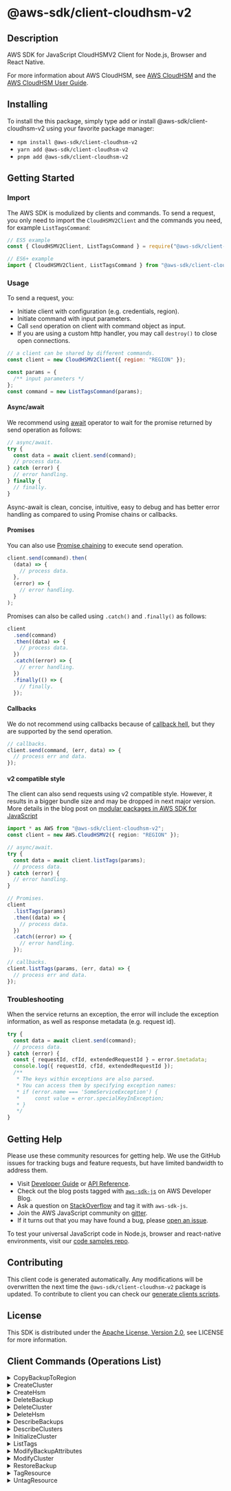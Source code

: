 <!-- generated file, do not edit directly -->

# @aws-sdk/client-cloudhsm-v2

## Description

AWS SDK for JavaScript CloudHSMV2 Client for Node.js, Browser and React Native.

<p>For more information about AWS CloudHSM, see <a href="http://aws.amazon.com/cloudhsm/">AWS CloudHSM</a> and the <a href="https://docs.aws.amazon.com/cloudhsm/latest/userguide/">AWS
CloudHSM User Guide</a>.</p>

## Installing

To install the this package, simply type add or install @aws-sdk/client-cloudhsm-v2
using your favorite package manager:

- `npm install @aws-sdk/client-cloudhsm-v2`
- `yarn add @aws-sdk/client-cloudhsm-v2`
- `pnpm add @aws-sdk/client-cloudhsm-v2`

## Getting Started

### Import

The AWS SDK is modulized by clients and commands.
To send a request, you only need to import the `CloudHSMV2Client` and
the commands you need, for example `ListTagsCommand`:

```js
// ES5 example
const { CloudHSMV2Client, ListTagsCommand } = require("@aws-sdk/client-cloudhsm-v2");
```

```ts
// ES6+ example
import { CloudHSMV2Client, ListTagsCommand } from "@aws-sdk/client-cloudhsm-v2";
```

### Usage

To send a request, you:

- Initiate client with configuration (e.g. credentials, region).
- Initiate command with input parameters.
- Call `send` operation on client with command object as input.
- If you are using a custom http handler, you may call `destroy()` to close open connections.

```js
// a client can be shared by different commands.
const client = new CloudHSMV2Client({ region: "REGION" });

const params = {
  /** input parameters */
};
const command = new ListTagsCommand(params);
```

#### Async/await

We recommend using [await](https://developer.mozilla.org/en-US/docs/Web/JavaScript/Reference/Operators/await)
operator to wait for the promise returned by send operation as follows:

```js
// async/await.
try {
  const data = await client.send(command);
  // process data.
} catch (error) {
  // error handling.
} finally {
  // finally.
}
```

Async-await is clean, concise, intuitive, easy to debug and has better error handling
as compared to using Promise chains or callbacks.

#### Promises

You can also use [Promise chaining](https://developer.mozilla.org/en-US/docs/Web/JavaScript/Guide/Using_promises#chaining)
to execute send operation.

```js
client.send(command).then(
  (data) => {
    // process data.
  },
  (error) => {
    // error handling.
  }
);
```

Promises can also be called using `.catch()` and `.finally()` as follows:

```js
client
  .send(command)
  .then((data) => {
    // process data.
  })
  .catch((error) => {
    // error handling.
  })
  .finally(() => {
    // finally.
  });
```

#### Callbacks

We do not recommend using callbacks because of [callback hell](http://callbackhell.com/),
but they are supported by the send operation.

```js
// callbacks.
client.send(command, (err, data) => {
  // process err and data.
});
```

#### v2 compatible style

The client can also send requests using v2 compatible style.
However, it results in a bigger bundle size and may be dropped in next major version. More details in the blog post
on [modular packages in AWS SDK for JavaScript](https://aws.amazon.com/blogs/developer/modular-packages-in-aws-sdk-for-javascript/)

```ts
import * as AWS from "@aws-sdk/client-cloudhsm-v2";
const client = new AWS.CloudHSMV2({ region: "REGION" });

// async/await.
try {
  const data = await client.listTags(params);
  // process data.
} catch (error) {
  // error handling.
}

// Promises.
client
  .listTags(params)
  .then((data) => {
    // process data.
  })
  .catch((error) => {
    // error handling.
  });

// callbacks.
client.listTags(params, (err, data) => {
  // process err and data.
});
```

### Troubleshooting

When the service returns an exception, the error will include the exception information,
as well as response metadata (e.g. request id).

```js
try {
  const data = await client.send(command);
  // process data.
} catch (error) {
  const { requestId, cfId, extendedRequestId } = error.$metadata;
  console.log({ requestId, cfId, extendedRequestId });
  /**
   * The keys within exceptions are also parsed.
   * You can access them by specifying exception names:
   * if (error.name === 'SomeServiceException') {
   *     const value = error.specialKeyInException;
   * }
   */
}
```

## Getting Help

Please use these community resources for getting help.
We use the GitHub issues for tracking bugs and feature requests, but have limited bandwidth to address them.

- Visit [Developer Guide](https://docs.aws.amazon.com/sdk-for-javascript/v3/developer-guide/welcome.html)
  or [API Reference](https://docs.aws.amazon.com/AWSJavaScriptSDK/v3/latest/index.html).
- Check out the blog posts tagged with [`aws-sdk-js`](https://aws.amazon.com/blogs/developer/tag/aws-sdk-js/)
  on AWS Developer Blog.
- Ask a question on [StackOverflow](https://stackoverflow.com/questions/tagged/aws-sdk-js) and tag it with `aws-sdk-js`.
- Join the AWS JavaScript community on [gitter](https://gitter.im/aws/aws-sdk-js-v3).
- If it turns out that you may have found a bug, please [open an issue](https://github.com/aws/aws-sdk-js-v3/issues/new/choose).

To test your universal JavaScript code in Node.js, browser and react-native environments,
visit our [code samples repo](https://github.com/aws-samples/aws-sdk-js-tests).

## Contributing

This client code is generated automatically. Any modifications will be overwritten the next time the `@aws-sdk/client-cloudhsm-v2` package is updated.
To contribute to client you can check our [generate clients scripts](https://github.com/aws/aws-sdk-js-v3/tree/main/scripts/generate-clients).

## License

This SDK is distributed under the
[Apache License, Version 2.0](http://www.apache.org/licenses/LICENSE-2.0),
see LICENSE for more information.

## Client Commands (Operations List)

<details>
<summary>
CopyBackupToRegion
</summary>

[Command API Reference](https://docs.aws.amazon.com/AWSJavaScriptSDK/v3/latest/client/cloudhsm-v2/command/CopyBackupToRegionCommand/) / [Input](https://docs.aws.amazon.com/AWSJavaScriptSDK/v3/latest/Package/-aws-sdk-client-cloudhsm-v2/Interface/CopyBackupToRegionCommandInput/) / [Output](https://docs.aws.amazon.com/AWSJavaScriptSDK/v3/latest/Package/-aws-sdk-client-cloudhsm-v2/Interface/CopyBackupToRegionCommandOutput/)

</details>
<details>
<summary>
CreateCluster
</summary>

[Command API Reference](https://docs.aws.amazon.com/AWSJavaScriptSDK/v3/latest/client/cloudhsm-v2/command/CreateClusterCommand/) / [Input](https://docs.aws.amazon.com/AWSJavaScriptSDK/v3/latest/Package/-aws-sdk-client-cloudhsm-v2/Interface/CreateClusterCommandInput/) / [Output](https://docs.aws.amazon.com/AWSJavaScriptSDK/v3/latest/Package/-aws-sdk-client-cloudhsm-v2/Interface/CreateClusterCommandOutput/)

</details>
<details>
<summary>
CreateHsm
</summary>

[Command API Reference](https://docs.aws.amazon.com/AWSJavaScriptSDK/v3/latest/client/cloudhsm-v2/command/CreateHsmCommand/) / [Input](https://docs.aws.amazon.com/AWSJavaScriptSDK/v3/latest/Package/-aws-sdk-client-cloudhsm-v2/Interface/CreateHsmCommandInput/) / [Output](https://docs.aws.amazon.com/AWSJavaScriptSDK/v3/latest/Package/-aws-sdk-client-cloudhsm-v2/Interface/CreateHsmCommandOutput/)

</details>
<details>
<summary>
DeleteBackup
</summary>

[Command API Reference](https://docs.aws.amazon.com/AWSJavaScriptSDK/v3/latest/client/cloudhsm-v2/command/DeleteBackupCommand/) / [Input](https://docs.aws.amazon.com/AWSJavaScriptSDK/v3/latest/Package/-aws-sdk-client-cloudhsm-v2/Interface/DeleteBackupCommandInput/) / [Output](https://docs.aws.amazon.com/AWSJavaScriptSDK/v3/latest/Package/-aws-sdk-client-cloudhsm-v2/Interface/DeleteBackupCommandOutput/)

</details>
<details>
<summary>
DeleteCluster
</summary>

[Command API Reference](https://docs.aws.amazon.com/AWSJavaScriptSDK/v3/latest/client/cloudhsm-v2/command/DeleteClusterCommand/) / [Input](https://docs.aws.amazon.com/AWSJavaScriptSDK/v3/latest/Package/-aws-sdk-client-cloudhsm-v2/Interface/DeleteClusterCommandInput/) / [Output](https://docs.aws.amazon.com/AWSJavaScriptSDK/v3/latest/Package/-aws-sdk-client-cloudhsm-v2/Interface/DeleteClusterCommandOutput/)

</details>
<details>
<summary>
DeleteHsm
</summary>

[Command API Reference](https://docs.aws.amazon.com/AWSJavaScriptSDK/v3/latest/client/cloudhsm-v2/command/DeleteHsmCommand/) / [Input](https://docs.aws.amazon.com/AWSJavaScriptSDK/v3/latest/Package/-aws-sdk-client-cloudhsm-v2/Interface/DeleteHsmCommandInput/) / [Output](https://docs.aws.amazon.com/AWSJavaScriptSDK/v3/latest/Package/-aws-sdk-client-cloudhsm-v2/Interface/DeleteHsmCommandOutput/)

</details>
<details>
<summary>
DescribeBackups
</summary>

[Command API Reference](https://docs.aws.amazon.com/AWSJavaScriptSDK/v3/latest/client/cloudhsm-v2/command/DescribeBackupsCommand/) / [Input](https://docs.aws.amazon.com/AWSJavaScriptSDK/v3/latest/Package/-aws-sdk-client-cloudhsm-v2/Interface/DescribeBackupsCommandInput/) / [Output](https://docs.aws.amazon.com/AWSJavaScriptSDK/v3/latest/Package/-aws-sdk-client-cloudhsm-v2/Interface/DescribeBackupsCommandOutput/)

</details>
<details>
<summary>
DescribeClusters
</summary>

[Command API Reference](https://docs.aws.amazon.com/AWSJavaScriptSDK/v3/latest/client/cloudhsm-v2/command/DescribeClustersCommand/) / [Input](https://docs.aws.amazon.com/AWSJavaScriptSDK/v3/latest/Package/-aws-sdk-client-cloudhsm-v2/Interface/DescribeClustersCommandInput/) / [Output](https://docs.aws.amazon.com/AWSJavaScriptSDK/v3/latest/Package/-aws-sdk-client-cloudhsm-v2/Interface/DescribeClustersCommandOutput/)

</details>
<details>
<summary>
InitializeCluster
</summary>

[Command API Reference](https://docs.aws.amazon.com/AWSJavaScriptSDK/v3/latest/client/cloudhsm-v2/command/InitializeClusterCommand/) / [Input](https://docs.aws.amazon.com/AWSJavaScriptSDK/v3/latest/Package/-aws-sdk-client-cloudhsm-v2/Interface/InitializeClusterCommandInput/) / [Output](https://docs.aws.amazon.com/AWSJavaScriptSDK/v3/latest/Package/-aws-sdk-client-cloudhsm-v2/Interface/InitializeClusterCommandOutput/)

</details>
<details>
<summary>
ListTags
</summary>

[Command API Reference](https://docs.aws.amazon.com/AWSJavaScriptSDK/v3/latest/client/cloudhsm-v2/command/ListTagsCommand/) / [Input](https://docs.aws.amazon.com/AWSJavaScriptSDK/v3/latest/Package/-aws-sdk-client-cloudhsm-v2/Interface/ListTagsCommandInput/) / [Output](https://docs.aws.amazon.com/AWSJavaScriptSDK/v3/latest/Package/-aws-sdk-client-cloudhsm-v2/Interface/ListTagsCommandOutput/)

</details>
<details>
<summary>
ModifyBackupAttributes
</summary>

[Command API Reference](https://docs.aws.amazon.com/AWSJavaScriptSDK/v3/latest/client/cloudhsm-v2/command/ModifyBackupAttributesCommand/) / [Input](https://docs.aws.amazon.com/AWSJavaScriptSDK/v3/latest/Package/-aws-sdk-client-cloudhsm-v2/Interface/ModifyBackupAttributesCommandInput/) / [Output](https://docs.aws.amazon.com/AWSJavaScriptSDK/v3/latest/Package/-aws-sdk-client-cloudhsm-v2/Interface/ModifyBackupAttributesCommandOutput/)

</details>
<details>
<summary>
ModifyCluster
</summary>

[Command API Reference](https://docs.aws.amazon.com/AWSJavaScriptSDK/v3/latest/client/cloudhsm-v2/command/ModifyClusterCommand/) / [Input](https://docs.aws.amazon.com/AWSJavaScriptSDK/v3/latest/Package/-aws-sdk-client-cloudhsm-v2/Interface/ModifyClusterCommandInput/) / [Output](https://docs.aws.amazon.com/AWSJavaScriptSDK/v3/latest/Package/-aws-sdk-client-cloudhsm-v2/Interface/ModifyClusterCommandOutput/)

</details>
<details>
<summary>
RestoreBackup
</summary>

[Command API Reference](https://docs.aws.amazon.com/AWSJavaScriptSDK/v3/latest/client/cloudhsm-v2/command/RestoreBackupCommand/) / [Input](https://docs.aws.amazon.com/AWSJavaScriptSDK/v3/latest/Package/-aws-sdk-client-cloudhsm-v2/Interface/RestoreBackupCommandInput/) / [Output](https://docs.aws.amazon.com/AWSJavaScriptSDK/v3/latest/Package/-aws-sdk-client-cloudhsm-v2/Interface/RestoreBackupCommandOutput/)

</details>
<details>
<summary>
TagResource
</summary>

[Command API Reference](https://docs.aws.amazon.com/AWSJavaScriptSDK/v3/latest/client/cloudhsm-v2/command/TagResourceCommand/) / [Input](https://docs.aws.amazon.com/AWSJavaScriptSDK/v3/latest/Package/-aws-sdk-client-cloudhsm-v2/Interface/TagResourceCommandInput/) / [Output](https://docs.aws.amazon.com/AWSJavaScriptSDK/v3/latest/Package/-aws-sdk-client-cloudhsm-v2/Interface/TagResourceCommandOutput/)

</details>
<details>
<summary>
UntagResource
</summary>

[Command API Reference](https://docs.aws.amazon.com/AWSJavaScriptSDK/v3/latest/client/cloudhsm-v2/command/UntagResourceCommand/) / [Input](https://docs.aws.amazon.com/AWSJavaScriptSDK/v3/latest/Package/-aws-sdk-client-cloudhsm-v2/Interface/UntagResourceCommandInput/) / [Output](https://docs.aws.amazon.com/AWSJavaScriptSDK/v3/latest/Package/-aws-sdk-client-cloudhsm-v2/Interface/UntagResourceCommandOutput/)

</details>
